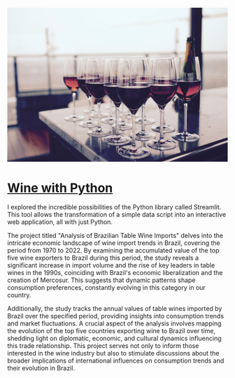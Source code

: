 ![Imagem de Fundo](Pictures/wine-cover-picture.jpg)

# [Wine with Python](https://brunoperrotta-wine-with-python-wine-python-upo12n.streamlit.app/)

I explored the incredible possibilities of the Python library called Streamlit. This tool allows the transformation of a simple data script into an interactive web application, all with just Python.

The project titled "Analysis of Brazilian Table Wine Imports" delves into the intricate economic landscape of wine import trends in Brazil, covering the period from 1970 to 2022. By examining the accumulated value of the top five wine exporters to Brazil during this period, the study reveals a significant increase in import volume and the rise of key leaders in table wines in the 1990s, coinciding with Brazil's economic liberalization and the creation of Mercosur. This suggests that dynamic patterns shape consumption preferences, constantly evolving in this category in our country.

Additionally, the study tracks the annual values of table wines imported by Brazil over the specified period, providing insights into consumption trends and market fluctuations. A crucial aspect of the analysis involves mapping the evolution of the top five countries exporting wine to Brazil over time, shedding light on diplomatic, economic, and cultural dynamics influencing this trade relationship. This project serves not only to inform those interested in the wine industry but also to stimulate discussions about the broader implications of international influences on consumption trends and their evolution in Brazil.

